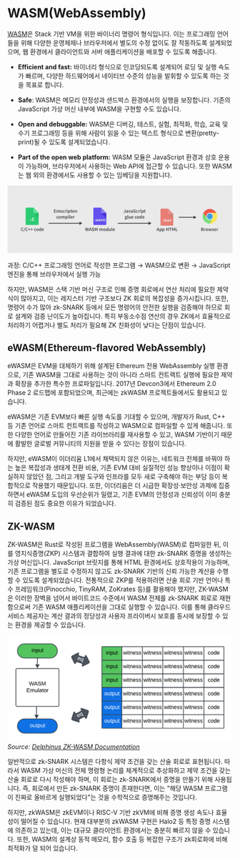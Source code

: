 # WASM(WebAssembly)

[WASM](https://webassembly.org/)은 Stack 기반 VM을 위한 바이너리 명령어 형식입니다. 이는 프로그래밍 언어들을 위해 다양한 운영체제나 브라우저에서 별도의 수정 없이도 잘 작동하도록 설계되었으며, 웹 환경에서 클라이언트와 서버 애플리케이션을 배포할 수 있도록 해줍니다. 

- **Efficient and fast:** 바이너리 형식으로 인코딩되도록 설계되어 로딩 및 실행 속도가 빠르며, 다양한 하드웨어에서 네이티브 수준의 성능을 발휘할 수 있도록 하는 것을 목표로 합니다.

- **Safe**: WASM은 메모리 안정성과 샌드박스 환경에서의 실행을 보장합니다. 기존의 JavaScript 가상 머신 내부에 WASM을 구현할 수도 있습니다.

- **Open and debuggable:** WASM은 디버깅, 테스트, 실험, 최적화, 학습, 교육 및 수기 프로그래밍 등을 위해 사람이 읽을 수 있는 텍스트 형식으로 변환(pretty-print)될 수 있도록 설계되었습니다.

- **Part of the open web platform:** WASM 모듈은 JavaScript 환경과 상호 운용이 가능하며, 브라우저에서 사용하는 Web API에 접근할 수 있습니다. 또한 WASM는 웹 외의 환경에서도 사용할 수 있는 임베딩을 지원합니다.

![WASM Compilation Process](./img/wasm1.png)

과정: C/C++ 프로그래밍 언어로 작성한 프로그램 → WASM으로 변환 → JavaScript엔진을 통해 브라우저에서 실행 가능

하지만, WASM은 스택 기반 머신 구조로 인해 증명 회로에서 연산 처리에 필요한 제약식이 많아지고, 이는 레지스터 기반 구조보다 ZK 회로의 복잡성을 증가시킵니다. 또한, 명령어 수가 많아 zk-SNARK 등에서 모든 명령어의 안전한 실행을 검증해야 하므로 회로 설계와 검증 난이도가 높아집니다. 특히 부동소수점 연산의 경우 ZK에서 효율적으로 처리하기 어렵거나 별도 처리가 필요해 ZK 친화성이 낮다는 단점이 있습니다.

## eWASM( Ethereum-flavored WebAssembly)

eWASM은 EVM을 대체하기 위해 설계된 Ethereum 전용 WebAssembly 실행 환경으로, 기존 WASM을 그대로 사용하는 것이 아니라 스마트 컨트랙트 실행에 필요한 제약과 확장을 추가한 특수한 프로파일입니다. 2017년 Devcon3에서 Ethereum 2.0 Phase 2 로드맵에 포함되었으며, 최근에는 zkWASM 프로젝트들에서도 활용되고 있습니다.

eWASM은 기존 EVM보다 빠른 실행 속도를 기대할 수 있으며, 개발자가 Rust, C++ 등 기존 언어로 스마트 컨트랙트를 작성하고 WASM으로 컴파일할 수 있게 해줍니다. 또한 다양한 언어로 만들어진 기존 라이브러리를 재사용할 수 있고, WASM 기반이기 때문에 활발한 글로벌 커뮤니티의 지원을 받을 수 있다는 장점이 있습니다.

하지만, eWASM이 이더리움 L1에서 채택되지 않은 이유는, 네트워크 전체를 바꿔야 하는 높은 복잡성과 생태계 전환 비용, 기존 EVM 대비 실질적인 성능 향상이나 이점이 확실하지 않았던 점, 그리고 개발 도구와 인프라를 모두 새로 구축해야 하는 부담 등이 복합적으로 작용했기 때문입니다. 또한, 이더리움은 더 시급한 확장성·보안성 과제에 집중하면서 eWASM 도입의 우선순위가 밀렸고, 기존 EVM의 안정성과 신뢰성이 이미 충분히 검증된 점도 중요한 이유가 되었습니다.

## ZK-WASM

ZK-WASM은 Rust로 작성된 프로그램을 WebAssembly(WASM)로 컴파일한 뒤, 이를 영지식증명(ZKP) 시스템과 결합하여 실행 결과에 대한 zk-SNARK 증명을 생성하는 가상 머신입니다. JavaScript 브릿지를 통해 HTML 환경에서도 상호작용이 가능하며, 기존 프로그램을 별도로 수정하지 않고도 zk-SNARK 기반의 신뢰 가능한 계산을 수행할 수 있도록 설계되었습니다. 전통적으로 ZKP를 적용하려면 산술 회로 기반 언어나 특수 프레임워크(Pinocchio, TinyRAM, ZoKrates 등)를 활용해야 했지만, ZK-WASM은 이러한 장벽을 넘어서 바이트코드 수준에서 WASM 전체를 zk-SNARK 회로로 재현함으로써 기존 WASM 애플리케이션을 그대로 실행할 수 있습니다. 이를 통해 클라우드 서비스 제공자는 계산 결과의 정당성과 사용자 프라이버시 보호를 동시에 보장할 수 있는 환경을 제공할 수 있습니다.

![ZK-WASM Circuits](./img/wasm2.png)
*Source: [Delphinus ZK-WASM Documentation](https://zkwasmdoc.gitbook.io/delphinus-zkwasm/c3_circuits)*

일반적으로 zk-SNARK 시스템은 다항식 제약 조건을 갖는 산술 회로로 표현됩니다. 따라서 WASM 가상 머신의 전체 명령형 논리를 체계적으로 추상화하고 제약 조건을 갖는 산술 회로로 다시 작성해야 하며, 이 회로는 zk-SNARK에서 증명을 만들기 위해 사용됩니다. 즉, 회로에서 만든 zk-SNARK 증명이 존재한다면, 이는 "해당 WASM 프로그램이 진짜로 올바르게 실행되었다"는 것을 수학적으로 증명해주는 것입니다.

하지만, zkWASM은 zkEVM이나 RISC-V 기반 zkVM에 비해 증명 생성 속도나 효율성이 떨어질 수 있습니다. 현재 대부분의 zkWASM 구현은 Halo2 등 특정 증명 시스템에 의존하고 있는데, 이는 대규모 클라이언트 환경에서는 충분히 빠르지 않을 수 있습니다. 또한, WASM의 설계상 동적 메모리, 함수 호출 등 복잡한 구조가 zk회로화에 비해 최적화가 덜 되어 있습니다.
